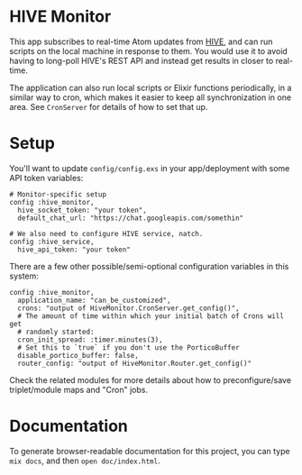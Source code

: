 # HIVE Monitor

This app subscribes to real-time Atom updates from
[HIVE](https://bitbucket.org/explo/hive-2), and can run scripts on the
local machine in response to them. You would use it to avoid having to
long-poll HIVE's REST API and instead get results in closer to
real-time.

The application can also run local scripts or Elixir functions
periodically, in a similar way to cron, which makes it easier to keep
all synchronization in one area. See `CronServer` for details of how
to set that up.

# Setup

You'll want to update `config/config.exs` in your app/deployment with
some API token variables:

    # Monitor-specific setup
    config :hive_monitor,
      hive_socket_token: "your token",
      default_chat_url: "https://chat.googleapis.com/somethin"
      
    # We also need to configure HIVE service, natch.
    config :hive_service,
      hive_api_token: "your token"

There are a few other possible/semi-optional configuration variables
in this system:

    config :hive_monitor,
      application_name: "can_be_customized",
      crons: "output of HiveMonitor.CronServer.get_config()",
      # The amount of time within which your initial batch of Crons will get
      # randomly started:
      cron_init_spread: :timer.minutes(3),
      # Set this to `true` if you don't use the PorticoBuffer
      disable_portico_buffer: false,
      router_config: "output of HiveMonitor.Router.get_config()"

Check the related modules for more details about how to
preconfigure/save triplet/module maps and "Cron" jobs.

# Documentation

To generate browser-readable documentation for this project, you can
type `mix docs`, and then `open doc/index.html`.
